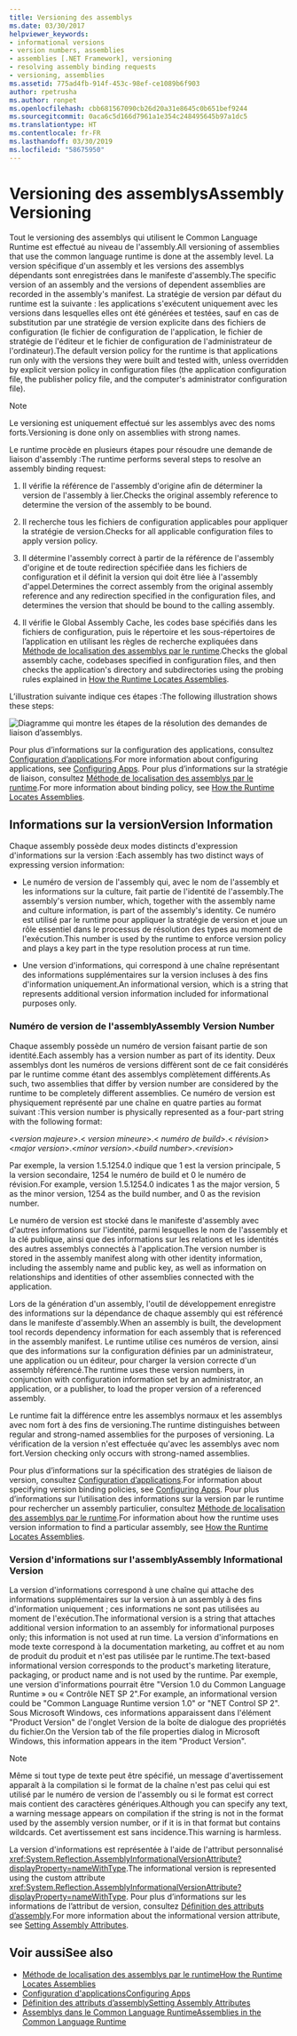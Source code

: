```yaml
---
title: Versioning des assemblys
ms.date: 03/30/2017
helpviewer_keywords:
- informational versions
- version numbers, assemblies
- assemblies [.NET Framework], versioning
- resolving assembly binding requests
- versioning, assemblies
ms.assetid: 775ad4fb-914f-453c-98ef-ce1089b6f903
author: rpetrusha
ms.author: ronpet
ms.openlocfilehash: cbb681567090cb26d20a31e8645c0b651bef9244
ms.sourcegitcommit: 0aca6c5d166d7961a1e354c248495645b97a1dc5
ms.translationtype: HT
ms.contentlocale: fr-FR
ms.lasthandoff: 03/30/2019
ms.locfileid: "58675950"
---
```

# <a name="assembly-versioning"></a><span data-ttu-id="e35a1-102">Versioning des assemblys</span><span class="sxs-lookup"><span data-stu-id="e35a1-102">Assembly Versioning</span></span>
<span data-ttu-id="e35a1-103">Tout le versioning des assemblys qui utilisent le Common Language Runtime est effectué au niveau de l'assembly.</span><span class="sxs-lookup"><span data-stu-id="e35a1-103">All versioning of assemblies that use the common language runtime is done at the assembly level.</span></span> <span data-ttu-id="e35a1-104">La version spécifique d'un assembly et les versions des assemblys dépendants sont enregistrées dans le manifeste d'assembly.</span><span class="sxs-lookup"><span data-stu-id="e35a1-104">The specific version of an assembly and the versions of dependent assemblies are recorded in the assembly's manifest.</span></span> <span data-ttu-id="e35a1-105">La stratégie de version par défaut du runtime est la suivante : les applications s'exécutent uniquement avec les versions dans lesquelles elles ont été générées et testées, sauf en cas de substitution par une stratégie de version explicite dans des fichiers de configuration (le fichier de configuration de l'application, le fichier de stratégie de l'éditeur et le fichier de configuration de l'administrateur de l'ordinateur).</span><span class="sxs-lookup"><span data-stu-id="e35a1-105">The default version policy for the runtime is that applications run only with the versions they were built and tested with, unless overridden by explicit version policy in configuration files (the application configuration file, the publisher policy file, and the computer's administrator configuration file).</span></span>  
  
> [!NOTE]
>  <span data-ttu-id="e35a1-106">Le versioning est uniquement effectué sur les assemblys avec des noms forts.</span><span class="sxs-lookup"><span data-stu-id="e35a1-106">Versioning is done only on assemblies with strong names.</span></span>  
  
 <span data-ttu-id="e35a1-107">Le runtime procède en plusieurs étapes pour résoudre une demande de liaison d'assembly :</span><span class="sxs-lookup"><span data-stu-id="e35a1-107">The runtime performs several steps to resolve an assembly binding request:</span></span>  
  
1.  <span data-ttu-id="e35a1-108">Il vérifie la référence de l'assembly d'origine afin de déterminer la version de l'assembly à lier.</span><span class="sxs-lookup"><span data-stu-id="e35a1-108">Checks the original assembly reference to determine the version of the assembly to be bound.</span></span>  
  
2.  <span data-ttu-id="e35a1-109">Il recherche tous les fichiers de configuration applicables pour appliquer la stratégie de version.</span><span class="sxs-lookup"><span data-stu-id="e35a1-109">Checks for all applicable configuration files to apply version policy.</span></span>  
  
3.  <span data-ttu-id="e35a1-110">Il détermine l'assembly correct à partir de la référence de l'assembly d'origine et de toute redirection spécifiée dans les fichiers de configuration et il définit la version qui doit être liée à l'assembly d'appel.</span><span class="sxs-lookup"><span data-stu-id="e35a1-110">Determines the correct assembly from the original assembly reference and any redirection specified in the configuration files, and determines the version that should be bound to the calling assembly.</span></span>  
  
4.  <span data-ttu-id="e35a1-111">Il vérifie le Global Assembly Cache, les codes base spécifiés dans les fichiers de configuration, puis le répertoire et les sous-répertoires de l’application en utilisant les règles de recherche expliquées dans [Méthode de localisation des assemblys par le runtime](../../../docs/framework/deployment/how-the-runtime-locates-assemblies.md).</span><span class="sxs-lookup"><span data-stu-id="e35a1-111">Checks the global assembly cache, codebases specified in configuration files, and then checks the application's directory and subdirectories using the probing rules explained in [How the Runtime Locates Assemblies](../../../docs/framework/deployment/how-the-runtime-locates-assemblies.md).</span></span>  
  
 <span data-ttu-id="e35a1-112">L’illustration suivante indique ces étapes :</span><span class="sxs-lookup"><span data-stu-id="e35a1-112">The following illustration shows these steps:</span></span>  
  
 ![Diagramme qui montre les étapes de la résolution des demandes de liaison d’assemblys.](./media/assembly-versioning/resolve-assembly-binding-request.gif)
  
 <span data-ttu-id="e35a1-114">Pour plus d’informations sur la configuration des applications, consultez [Configuration d’applications](../../../docs/framework/configure-apps/index.md).</span><span class="sxs-lookup"><span data-stu-id="e35a1-114">For more information about configuring applications, see [Configuring Apps](../../../docs/framework/configure-apps/index.md).</span></span> <span data-ttu-id="e35a1-115">Pour plus d’informations sur la stratégie de liaison, consultez [Méthode de localisation des assemblys par le runtime](../../../docs/framework/deployment/how-the-runtime-locates-assemblies.md).</span><span class="sxs-lookup"><span data-stu-id="e35a1-115">For more information about binding policy, see [How the Runtime Locates Assemblies](../../../docs/framework/deployment/how-the-runtime-locates-assemblies.md).</span></span>  
  
## <a name="version-information"></a><span data-ttu-id="e35a1-116">Informations sur la version</span><span class="sxs-lookup"><span data-stu-id="e35a1-116">Version Information</span></span>  
 <span data-ttu-id="e35a1-117">Chaque assembly possède deux modes distincts d'expression d'informations sur la version :</span><span class="sxs-lookup"><span data-stu-id="e35a1-117">Each assembly has two distinct ways of expressing version information:</span></span>  
  
-   <span data-ttu-id="e35a1-118">Le numéro de version de l'assembly qui, avec le nom de l'assembly et les informations sur la culture, fait partie de l'identité de l'assembly.</span><span class="sxs-lookup"><span data-stu-id="e35a1-118">The assembly's version number, which, together with the assembly name and culture information, is part of the assembly's identity.</span></span> <span data-ttu-id="e35a1-119">Ce numéro est utilisé par le runtime pour appliquer la stratégie de version et joue un rôle essentiel dans le processus de résolution des types au moment de l'exécution.</span><span class="sxs-lookup"><span data-stu-id="e35a1-119">This number is used by the runtime to enforce version policy and plays a key part in the type resolution process at run time.</span></span>  
  
-   <span data-ttu-id="e35a1-120">Une version d'informations, qui correspond à une chaîne représentant des informations supplémentaires sur la version incluses à des fins d'information uniquement.</span><span class="sxs-lookup"><span data-stu-id="e35a1-120">An informational version, which is a string that represents additional version information included for informational purposes only.</span></span>  
  
### <a name="assembly-version-number"></a><span data-ttu-id="e35a1-121">Numéro de version de l'assembly</span><span class="sxs-lookup"><span data-stu-id="e35a1-121">Assembly Version Number</span></span>  
 <span data-ttu-id="e35a1-122">Chaque assembly possède un numéro de version faisant partie de son identité.</span><span class="sxs-lookup"><span data-stu-id="e35a1-122">Each assembly has a version number as part of its identity.</span></span> <span data-ttu-id="e35a1-123">Deux assemblys dont les numéros de versions diffèrent sont de ce fait considérés par le runtime comme étant des assemblys complètement différents.</span><span class="sxs-lookup"><span data-stu-id="e35a1-123">As such, two assemblies that differ by version number are considered by the runtime to be completely different assemblies.</span></span> <span data-ttu-id="e35a1-124">Ce numéro de version est physiquement représenté par une chaîne en quatre parties au format suivant :</span><span class="sxs-lookup"><span data-stu-id="e35a1-124">This version number is physically represented as a four-part string with the following format:</span></span>  
  
 <span data-ttu-id="e35a1-125">\<*version majeure*>.\< *version mineure*>.\< *numéro de build*>.\< *révision*></span><span class="sxs-lookup"><span data-stu-id="e35a1-125">\<*major version*>.\<*minor version*>.\<*build number*>.\<*revision*></span></span>  
  
 <span data-ttu-id="e35a1-126">Par exemple, la version 1.5.1254.0 indique que 1 est la version principale, 5 la version secondaire, 1254 le numéro de build et 0 le numéro de révision.</span><span class="sxs-lookup"><span data-stu-id="e35a1-126">For example, version 1.5.1254.0 indicates 1 as the major version, 5 as the minor version, 1254 as the build number, and 0 as the revision number.</span></span>  
  
 <span data-ttu-id="e35a1-127">Le numéro de version est stocké dans le manifeste d'assembly avec d'autres informations sur l'identité, parmi lesquelles le nom de l'assembly et la clé publique, ainsi que des informations sur les relations et les identités des autres assemblys connectés à l'application.</span><span class="sxs-lookup"><span data-stu-id="e35a1-127">The version number is stored in the assembly manifest along with other identity information, including the assembly name and public key, as well as information on relationships and identities of other assemblies connected with the application.</span></span>  
  
 <span data-ttu-id="e35a1-128">Lors de la génération d'un assembly, l'outil de développement enregistre des informations sur la dépendance de chaque assembly qui est référencé dans le manifeste d'assembly.</span><span class="sxs-lookup"><span data-stu-id="e35a1-128">When an assembly is built, the development tool records dependency information for each assembly that is referenced in the assembly manifest.</span></span> <span data-ttu-id="e35a1-129">Le runtime utilise ces numéros de version, ainsi que des informations sur la configuration définies par un administrateur, une application ou un éditeur, pour charger la version correcte d'un assembly référencé.</span><span class="sxs-lookup"><span data-stu-id="e35a1-129">The runtime uses these version numbers, in conjunction with configuration information set by an administrator, an application, or a publisher, to load the proper version of a referenced assembly.</span></span>  
  
 <span data-ttu-id="e35a1-130">Le runtime fait la différence entre les assemblys normaux et les assemblys avec nom fort à des fins de versioning.</span><span class="sxs-lookup"><span data-stu-id="e35a1-130">The runtime distinguishes between regular and strong-named assemblies for the purposes of versioning.</span></span> <span data-ttu-id="e35a1-131">La vérification de la version n'est effectuée qu'avec les assemblys avec nom fort.</span><span class="sxs-lookup"><span data-stu-id="e35a1-131">Version checking only occurs with strong-named assemblies.</span></span>  
  
 <span data-ttu-id="e35a1-132">Pour plus d’informations sur la spécification des stratégies de liaison de version, consultez [Configuration d’applications](../../../docs/framework/configure-apps/index.md).</span><span class="sxs-lookup"><span data-stu-id="e35a1-132">For information about specifying version binding policies, see [Configuring Apps](../../../docs/framework/configure-apps/index.md).</span></span> <span data-ttu-id="e35a1-133">Pour plus d’informations sur l’utilisation des informations sur la version par le runtime pour rechercher un assembly particulier, consultez [Méthode de localisation des assemblys par le runtime](../../../docs/framework/deployment/how-the-runtime-locates-assemblies.md).</span><span class="sxs-lookup"><span data-stu-id="e35a1-133">For information about how the runtime uses version information to find a particular assembly, see [How the Runtime Locates Assemblies](../../../docs/framework/deployment/how-the-runtime-locates-assemblies.md).</span></span>  
  
### <a name="assembly-informational-version"></a><span data-ttu-id="e35a1-134">Version d'informations sur l'assembly</span><span class="sxs-lookup"><span data-stu-id="e35a1-134">Assembly Informational Version</span></span>  
 <span data-ttu-id="e35a1-135">La version d'informations correspond à une chaîne qui attache des informations supplémentaires sur la version à un assembly à des fins d'information uniquement ; ces informations ne sont pas utilisées au moment de l'exécution.</span><span class="sxs-lookup"><span data-stu-id="e35a1-135">The informational version is a string that attaches additional version information to an assembly for informational purposes only; this information is not used at run time.</span></span> <span data-ttu-id="e35a1-136">La version d'informations en mode texte correspond à la documentation marketing, au coffret et au nom de produit du produit et n'est pas utilisée par le runtime.</span><span class="sxs-lookup"><span data-stu-id="e35a1-136">The text-based informational version corresponds to the product's marketing literature, packaging, or product name and is not used by the runtime.</span></span> <span data-ttu-id="e35a1-137">Par exemple, une version d'informations pourrait être "Version 1.0 du Common Language Runtime » ou « Contrôle NET SP 2".</span><span class="sxs-lookup"><span data-stu-id="e35a1-137">For example, an informational version could be "Common Language Runtime version 1.0" or "NET Control SP 2".</span></span> <span data-ttu-id="e35a1-138">Sous Microsoft Windows, ces informations apparaissent dans l'élément "Product Version" de l'onglet Version de la boîte de dialogue des propriétés du fichier.</span><span class="sxs-lookup"><span data-stu-id="e35a1-138">On the Version tab of the file properties dialog in Microsoft Windows, this information appears in the item "Product Version".</span></span>  
  
> [!NOTE]
>  <span data-ttu-id="e35a1-139">Même si tout type de texte peut être spécifié, un message d'avertissement apparaît à la compilation si le format de la chaîne n'est pas celui qui est utilisé par le numéro de version de l'assembly ou si le format est correct mais contient des caractères génériques.</span><span class="sxs-lookup"><span data-stu-id="e35a1-139">Although you can specify any text, a warning message appears on compilation if the string is not in the format used by the assembly version number, or if it is in that format but contains wildcards.</span></span> <span data-ttu-id="e35a1-140">Cet avertissement est sans incidence.</span><span class="sxs-lookup"><span data-stu-id="e35a1-140">This warning is harmless.</span></span>  
  
 <span data-ttu-id="e35a1-141">La version d'informations est représentée à l'aide de l'attribut personnalisé <xref:System.Reflection.AssemblyInformationalVersionAttribute?displayProperty=nameWithType>.</span><span class="sxs-lookup"><span data-stu-id="e35a1-141">The informational version is represented using the custom attribute <xref:System.Reflection.AssemblyInformationalVersionAttribute?displayProperty=nameWithType>.</span></span> <span data-ttu-id="e35a1-142">Pour plus d’informations sur les informations de l’attribut de version, consultez [Définition des attributs d’assembly](../../../docs/framework/app-domains/set-assembly-attributes.md).</span><span class="sxs-lookup"><span data-stu-id="e35a1-142">For more information about the informational version attribute, see [Setting Assembly Attributes](../../../docs/framework/app-domains/set-assembly-attributes.md).</span></span>  
  
## <a name="see-also"></a><span data-ttu-id="e35a1-143">Voir aussi</span><span class="sxs-lookup"><span data-stu-id="e35a1-143">See also</span></span>
- [<span data-ttu-id="e35a1-144">Méthode de localisation des assemblys par le runtime</span><span class="sxs-lookup"><span data-stu-id="e35a1-144">How the Runtime Locates Assemblies</span></span>](../../../docs/framework/deployment/how-the-runtime-locates-assemblies.md)
- [<span data-ttu-id="e35a1-145">Configuration d'applications</span><span class="sxs-lookup"><span data-stu-id="e35a1-145">Configuring Apps</span></span>](../../../docs/framework/configure-apps/index.md)
- [<span data-ttu-id="e35a1-146">Définition des attributs d’assembly</span><span class="sxs-lookup"><span data-stu-id="e35a1-146">Setting Assembly Attributes</span></span>](../../../docs/framework/app-domains/set-assembly-attributes.md)
- [<span data-ttu-id="e35a1-147">Assemblys dans le Common Language Runtime</span><span class="sxs-lookup"><span data-stu-id="e35a1-147">Assemblies in the Common Language Runtime</span></span>](../../../docs/framework/app-domains/assemblies-in-the-common-language-runtime.md)
